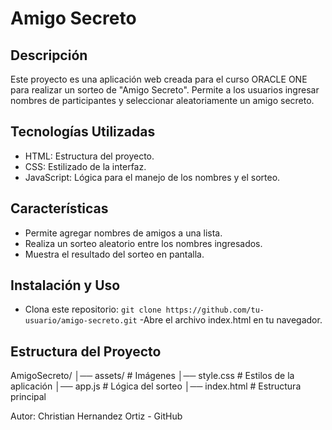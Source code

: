 # Amigo Secreto


## Descripción
Este proyecto es una aplicación web creada para el curso ORACLE ONE para realizar un sorteo de "Amigo Secreto". Permite a los usuarios ingresar nombres de participantes y seleccionar aleatoriamente un amigo secreto.

## Tecnologías Utilizadas
- HTML: Estructura del proyecto.
- CSS: Estilizado de la interfaz.
- JavaScript: Lógica para el manejo de los nombres y el sorteo.

## Características
- Permite agregar nombres de amigos a una lista.
- Realiza un sorteo aleatorio entre los nombres ingresados.
- Muestra el resultado del sorteo en pantalla.

## Instalación y Uso
- Clona este repositorio:
  ```git clone https://github.com/tu-usuario/amigo-secreto.git```
-Abre el archivo index.html en tu navegador.

## Estructura del Proyecto
AmigoSecreto/
│── assets/               # Imágenes
│── style.css             # Estilos de la aplicación
│── app.js                # Lógica del sorteo
│── index.html            # Estructura principal


Autor:
Christian Hernandez Ortiz - GitHub
